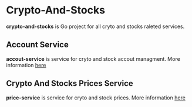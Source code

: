 # Crypto-And-Stocks

**crypto-and-stocks** is Go project for all cryto and stocks raleted services.

## Account Service

**accout-service** is service for cryto and stock accout managment. More information [here](./cmd/account-service/README.md)

## Crypto And Stocks Prices Service 

**price-service** is service for cryto and stock prices. More information [here](./cmd/prices-service/README.md)
